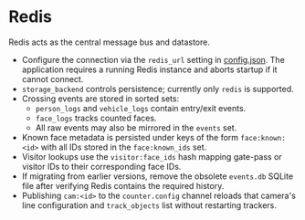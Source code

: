 # Redis

Redis acts as the central message bus and datastore.

* Configure the connection via the `redis_url` setting in [config.json](../config.json). The application requires a running Redis instance and aborts startup if it cannot connect.
* `storage_backend` controls persistence; currently only `redis` is supported.
* Crossing events are stored in sorted sets:
  * `person_logs` and `vehicle_logs` contain entry/exit events.
  * `face_logs` tracks counted faces.
  * All raw events may also be mirrored in the `events` set.
* Known face metadata is persisted under keys of the form `face:known:<id>` with
  all IDs stored in the `face:known_ids` set.
* Visitor lookups use the `visitor:face_ids` hash mapping gate-pass or visitor IDs
  to their corresponding face IDs.
* If migrating from earlier versions, remove the obsolete `events.db` SQLite file
  after verifying Redis contains the required history.
* Publishing `cam:<id>` to the `counter.config` channel reloads that camera's
  line configuration and `track_objects` list without restarting trackers.
